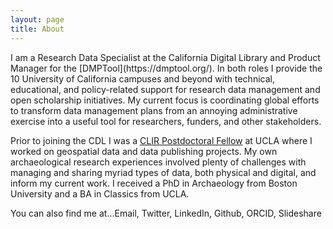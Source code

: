 ```yaml
---
layout: page
title: About
---
```


<p class="message">
  I am a Research Data Specialist at the California Digital Library and Product Manager for the [DMPTool](https://dmptool.org/). In both roles I provide the 10 University of California campuses and beyond with technical, educational, and policy-related support for research data management and open scholarship initiatives. My current focus is coordinating global efforts to transform data management plans from an annoying administrative exercise into a useful tool for researchers, funders, and other stakeholders.

  Prior to joining the CDL I was a [CLIR Postdoctoral Fellow](https://www.clir.org/fellowships/postdoc) at UCLA where I worked on geospatial data and data publishing projects. My own archaeological research experiences involved plenty of challenges with managing and sharing myriad types of data, both physical and digital, and inform my current work. I received a PhD in Archaeology from Boston University and a BA in Classics from UCLA.  

  You can also find me at...Email, Twitter, LinkedIn, Github, ORCID, Slideshare
</p>



